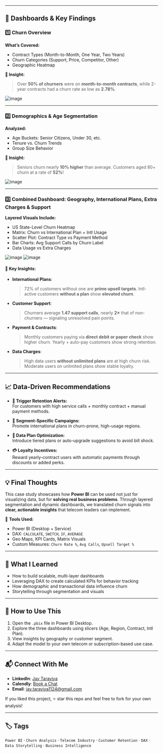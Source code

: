 
---

## 📌 Dashboards & Key Findings

### 1️⃣ Churn Overview

**What’s Covered:**
- Contract Types (Month-to-Month, One Year, Two Years)
- Churn Categories (Support, Price, Competitor, Other)
- Geographic Heatmap

**🧠 Insight:**  
> Over **50% of churners** were on **month-to-month contracts**, while 2-year contracts had a churn rate as low as **2.78%**.

![image](https://github.com/user-attachments/assets/05006146-d0df-439b-bf04-35070df6ddc4)


---

### 2️⃣ Demographics & Age Segmentation

**Analyzed:**
- Age Buckets: Senior Citizens, Under 30, etc.
- Tenure vs. Churn Trends
- Group Size Behavior

**🧠 Insight:**  
> Seniors churn nearly **10% higher** than average. Customers aged 80+ churn at a rate of **52%**!

![image](https://github.com/user-attachments/assets/796ad0d8-ccd1-4d5b-ac24-244fd34834ff)


---

### 3️⃣ Combined Dashboard: Geography, International Plans, Extra Charges & Support

**Layered Visuals Include:**
- US State-Level Churn Heatmap
- Matrix: Churn vs International Plan + Intl Usage
- Scatter Plot: Contract Type vs Payment Method
- Bar Charts: Avg Support Calls by Churn Label
- Data Usage vs Extra Charges

![image](https://github.com/user-attachments/assets/3269337e-c92a-4334-8c5c-aeaca6ccc912)
![image](https://github.com/user-attachments/assets/65c8d6f5-16f2-4e30-8149-ea5e916393cd)



#### 🎯 Key Insights:

- **International Plans**:  
  > 72% of customers without one are **prime upsell targets**. Intl-active customers **without a plan** show **elevated churn**.

- **Customer Support**:  
  > Churners average **1.47 support calls**, nearly **2×** that of non-churners — signaling unresolved pain points.

- **Payment & Contracts**:  
  > Monthly customers paying via **direct debit or paper check** show higher churn. Yearly + auto-pay customers show strong retention.

- **Data Charges**:  
  > High data users **without unlimited plans** are at high churn risk. Moderate users on unlimited plans show stable loyalty.

---

## 📈 Data-Driven Recommendations

- **🔔 Trigger Retention Alerts:**  
  For customers with high service calls + monthly contract + manual payment methods.

- **🎯 Segment-Specific Campaigns:**  
  Promote international plans in churn-prone, high-usage regions.

- **📶 Data Plan Optimization:**  
  Introduce tiered plans or auto-upgrade suggestions to avoid bill shock.

- **💳 Loyalty Incentives:**  
  Reward yearly-contract users with automatic payments through discounts or added perks.

---

## 💡 Final Thoughts

This case study showcases how **Power BI** can be used not just for visualizing data, but for **solving real business problems**. Through layered segmentation and dynamic dashboards, we translated churn signals into **clear, actionable insights** that telecom leaders can implement.

🔧 **Tools Used:**
- Power BI (Desktop + Service)
- DAX: `CALCULATE`, `SWITCH`, `IF`, `AVERAGE`
- Geo Maps, KPI Cards, Matrix Visuals
- Custom Measures: `Churn Rate %`, `Avg Calls`, `Upsell Target %`

---

## 🧠 What I Learned

- How to build scalable, multi-layer dashboards
- Leveraging DAX to create calculated KPIs for behavior tracking
- How demographic and transactional data influence churn
- Storytelling through segmentation and visuals

---

## 📎 How to Use This

1. Open the `.pbix` file in Power BI Desktop.
2. Explore the three dashboards using slicers (Age, Region, Contract, Intl Plan).
3. View insights by geography or customer segment.
4. Adapt the model to your own telecom or subscription-based use case.

---

## 📬 Connect With Me

- **LinkedIn**: [Jay Taraviya](https://www.linkedin.com/in/jaytaraviya241)
- **Calendly**: [Book a Chat](https://calendly.com/jay-taraviya1124/30min-1)
- **Email**: jay.taraviya1124@gmail.com

If you liked this project, ⭐ star this repo and feel free to fork for your own analysis!

---

## 🏷️ Tags

`Power BI` · `Churn Analysis` · `Telecom Industry` · `Customer Retention` · `DAX` · `Data Storytelling` · `Business Intelligence`

